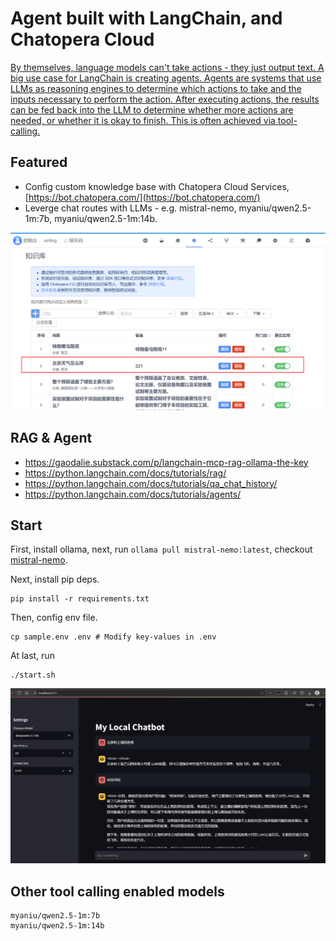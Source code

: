 # Agent built with LangChain, and Chatopera Cloud

[By themselves, language models can't take actions - they just output text. A big use case for LangChain is creating agents. Agents are systems that use LLMs as reasoning engines to determine which actions to take and the inputs necessary to perform the action. After executing actions, the results can be fed back into the LLM to determine whether more actions are needed, or whether it is okay to finish. This is often achieved via tool-calling.](https://python.langchain.com/docs/tutorials/agents/)

## Featured

* Config custom knowledge base with Chatopera Cloud Services, [https://bot.chatopera.com/](https://bot.chatopera.com/)
* Leverge chat routes with LLMs - e.g. mistral-nemo, myaniu/qwen2.5-1m:7b, myaniu/qwen2.5-1m:14b.

![alt text](../assets/media/1749285800566.png)

## RAG & Agent

* https://gaodalie.substack.com/p/langchain-mcp-rag-ollama-the-key
* https://python.langchain.com/docs/tutorials/rag/
* https://python.langchain.com/docs/tutorials/qa_chat_history/
* https://python.langchain.com/docs/tutorials/agents/


## Start

First, install ollama, next, run `ollama pull mistral-nemo:latest`, checkout [mistral-nemo](https://mistral.ai/news/mistral-nemo).


Next, install pip deps.

```
pip install -r requirements.txt
```

Then, config env file.

```
cp sample.env .env # Modify key-values in .env
```

At last, run
```
./start.sh
```

![alt text](../assets/media/1748600958462.png)

## Other tool calling enabled models

```
myaniu/qwen2.5-1m:7b
myaniu/qwen2.5-1m:14b
```